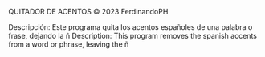 QUITADOR DE ACENTOS
© 2023 FerdinandoPH

Descripción: Este programa quita los acentos españoles de una palabra o frase, dejando la ñ
Description: This program removes the spanish accents from a word or phrase, leaving the ñ
```